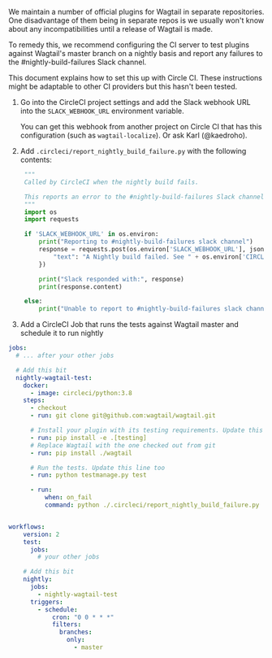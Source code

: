 We maintain a number of official plugins for Wagtail in separate repositories. One disadvantage of them being in separate repos is we usually won't know about any incompatibilities until a release of Wagtail is made.

To remedy this, we recommend configuring the CI server to test plugins against Wagtail's master branch on a nightly basis and report any failures to the #nightly-build-failures Slack channel.

This document explains how to set this up with Circle CI. These instructions might be adaptable to other CI providers but this hasn't been tested.

1) Go into the CircleCI project settings and add the Slack webhook URL into the `SLACK_WEBHOOK_URL` environment variable.

    You can get this webhook from another project on Circle CI that has this configuration (such as `wagtail-localize`). Or ask Karl (@kaedroho).

2) Add `.circleci/report_nightly_build_failure.py` with the following contents:

   ```python
    """
    Called by CircleCI when the nightly build fails.

    This reports an error to the #nightly-build-failures Slack channel.
    """
    import os
    import requests

    if 'SLACK_WEBHOOK_URL' in os.environ:
        print("Reporting to #nightly-build-failures slack channel")
        response = requests.post(os.environ['SLACK_WEBHOOK_URL'], json={
            "text": "A Nightly build failed. See " + os.environ['CIRCLE_BUILD_URL'],
        })

        print("Slack responded with:", response)
        print(response.content)

    else:
        print("Unable to report to #nightly-build-failures slack channel because SLACK_WEBHOOK_URL is not set")
    ```

3) Add a CircleCI Job that runs the tests against Wagtail master and schedule it to run nightly

```yaml
jobs:
  # ... after your other jobs

  # Add this bit
  nightly-wagtail-test:
    docker:
      - image: circleci/python:3.8
    steps:
      - checkout
      - run: git clone git@github.com:wagtail/wagtail.git

      # Install your plugin with its testing requirements. Update this line
      - run: pip install -e .[testing]
      # Replace Wagtail with the one checked out from git
      - run: pip install ./wagtail

      # Run the tests. Update this line too
      - run: python testmanage.py test

      - run:
          when: on_fail
          command: python ./.circleci/report_nightly_build_failure.py


workflows:
    version: 2
    test:
      jobs:
        # your other jobs

    # Add this bit
    nightly:
      jobs:
        - nightly-wagtail-test
      triggers:
        - schedule:
            cron: "0 0 * * *"
            filters:
              branches:
                only:
                  - master
```